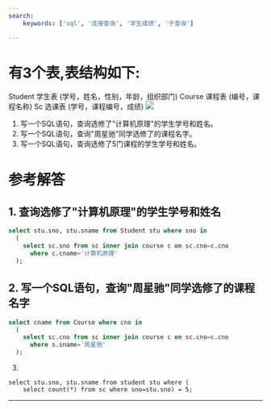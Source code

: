 ```yaml
---
search:
    keywords: ['sql', '连接查询', '学生成绩', '子查询']

---
```



# 有3个表,表结构如下:
Student 学生表 (学号，姓名，性别，年龄，组织部门) 
Course 课程表 (编号，课程名称) 
Sc 选课表 (学号，课程编号，成绩) 
![](/assets/picture18.png)
1. 写一个SQL语句，查询选修了"计算机原理"的学生学号和姓名。
2. 写一个SQL语句，查询"周星驰"同学选修了的课程名字。
3. 写一个SQL语句，查询选修了5门课程的学生学号和姓名。


# 参考解答

## 1. 查询选修了"计算机原理"的学生学号和姓名
```sql
select stu.sno, stu.sname from Student stu where sno in
  (
    select sc.sno from sc inner join course c on sc.cno=c.cno 
      where c.cname='计算机原理'     
  ); 
```

## 2. 写一个SQL语句，查询"周星驰"同学选修了的课程名字
```sql
select cname from Course where cno in 
  (
    select sc.cno from sc inner join course c on sc.cno=c.cno 
      where s.sname='周星驰'
  );
```
3.
```
select stu.sno, stu.sname from student stu where (
    select count(*) from sc where sno=stu.sno) = 5;
```


---